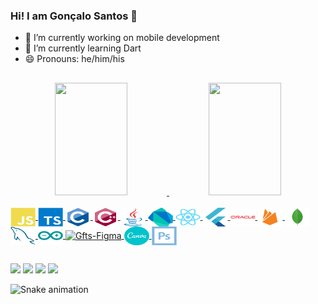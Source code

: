 ### Hi! I am Gonçalo Santos 👋

- 🔭 I’m currently working on mobile development
- 🌱 I’m currently learning Dart
- 😄 Pronouns: he/him/his

##

<div align="center">
  <a href="https://github.com/gftsantos">
  <img height="180em" img width="48%" src="https://github-readme-stats.vercel.app/api?username=gftsantos&show_icons=true&theme=dark&include_all_commits=true&count_private=true"/>
  <img height="180em" img width="48%" src="https://github-readme-stats.vercel.app/api/top-langs/?username=gftsantos&layout=compact&langs_count=7&theme=dark"/>
</div>
  <div style="display: inline_block"><br>
  <img align="center" alt="Gfts-Js" height="30" width="40" src="https://raw.githubusercontent.com/devicons/devicon/master/icons/javascript/javascript-plain.svg">
  <img align="center" alt="Gfts-Ts" height="30" width="40" src="https://raw.githubusercontent.com/devicons/devicon/master/icons/typescript/typescript-plain.svg">
   <img align="center" alt="Gfts-C" height="30" width="40" src="https://github.com/devicons/devicon/blob/master/icons/c/c-original.svg">
  <img align="center" alt="Gfts-PlusPlus" height="30" width="40" src="https://github.com/devicons/devicon/blob/master/icons/cplusplus/cplusplus-original.svg">
  <img align="center" alt="Gfts-Java" height="30" width="40" src="https://github.com/devicons/devicon/blob/master/icons/java/java-original.svg">
  <img align="center" alt="Gfts-Dart" height="30" width="40" src="https://github.com/devicons/devicon/blob/master/icons/dart/dart-original.svg">   
  <img align="center" alt="Gfts-React" height="30" width="40" src="https://raw.githubusercontent.com/devicons/devicon/master/icons/react/react-original.svg">
  <img align="center" alt="Gfts-Flutter" height="30" width="40" src="https://github.com/devicons/devicon/blob/master/icons/flutter/flutter-original.svg">
  <img align="center" alt="Gfts-Oracle" height="30" width="40" src="https://github.com/devicons/devicon/blob/master/icons/oracle/oracle-original.svg">
  <img align="center" alt="Gfts-Firebase" height="30" width="40" src="https://github.com/devicons/devicon/blob/master/icons/firebase/firebase-plain.svg">
  <img align="center" alt="Gfts-mongodb" height="30" width="40" src="https://github.com/devicons/devicon/blob/master/icons/mongodb/mongodb-original.svg">
  <img align="center" alt="Gfts-mysql" height="30" width="40" src="https://github.com/devicons/devicon/blob/master/icons/mysql/mysql-original.svg">
  <img align="center" alt="Gfts-Arduino" height="30" width="40" src="https://github.com/devicons/devicon/blob/master/icons/arduino/arduino-original.svg">
  <img align="center" alt="Gfts-Figma" height="30" width="40" src="https://cdn.jsdelivr.net/gh/devicons/devicon/icons/figma/figma-original.svg">
  <img align="center" alt="Gfts-Canva" height="30" width="40" src="https://github.com/devicons/devicon/blob/master/icons/canva/canva-original.svg">
  <img align="center" alt="Gfts-photoshop" height="30" width="40" src="https://github.com/devicons/devicon/blob/master/icons/photoshop/photoshop-line.svg">
  
    
 
</div>
  
  ##
  
  <div> 
    <a href="https://gftsantos.medium.com/" target="_blank"><img src="https://img.shields.io/badge/Medium-12100E?style=for-the-badge&logo=medium&logoColor=white" target="_blank"></a>
  <a href="https://instagram.com/gftsantos" target="_blank"><img src="https://img.shields.io/badge/-Instagram-%23E4405F?style=for-the-badge&logo=instagram&logoColor=white" target="_blank"></a>
  <a href="https://discord.gg/gftsantos" target="_blank"><img src="https://img.shields.io/badge/Discord-7289DA?style=for-the-badge&logo=discord&logoColor=white" target="_blank"></a> 
  <a href = "mailto:gftsantos@gmail.com"><img src="https://img.shields.io/badge/-Gmail-%23333?style=for-the-badge&logo=gmail&logoColor=white" target="_blank"></a>
    
    
  ![Snake animation](https://github.com/gftsantos/gftsantos/blob/output/github-contribution-grid-snake.svg)

  </div>
